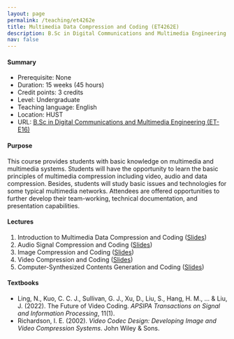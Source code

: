 ```yaml
---
layout: page
permalink: /teaching/et4262e
title: Multimedia Data Compression and Coding (ET4262E)
description: B.Sc in Digital Communications and Multimedia Engineering (ET-E16), Hanoi University of Science and Technology
nav: false
---
```



#### Summary
* Prerequisite: None
* Duration: 15 weeks (45 hours)
* Credit points: 3 credits 
* Level: Undergraduate
* Teaching language: English
* Location: HUST
* URL: [B.Sc in Digital Communications and Multimedia Engineering (ET-E16)](https://ts.hust.edu.vn/training-cate/nganh-dao-tao-dai-hoc/truyen-thong-so-va-ky-thuat-da-phuong-tien-chuong-trinh-tien-tien)

#### Purpose
This course provides students with basic knowledge on multimedia and multimedia systems. Students
will have the opportunity to learn the basic principles of multimedia compression including video, audio and data
compression. Besides, students will study basic issues and technologies for some typical multimedia networks.
Attendees are offered opportunities to further develop their team-working, technical documentation, and
presentation capabilities.

#### Lectures
1. Introduction to Multimedia Data Compression and Coding
   ([Slides](https://husteduvn-my.sharepoint.com/:b:/g/personal/trung_luuquang_hust_edu_vn/ES8gE0OhHAdAqAaEyI7Zjc4BIySRrw7251AgrSVF21yc7Q?e=92f9T6))
1. Audio Signal Compression and Coding
   ([Slides](https://husteduvn-my.sharepoint.com/:b:/g/personal/trung_luuquang_hust_edu_vn/EdanZjR4LiZEvEjJJqecIHoBK69x4YbewFM01D5IHis50w?e=WxXLPN))
1. Image Compression and Coding
   ([Slides](https://husteduvn-my.sharepoint.com/:b:/g/personal/trung_luuquang_hust_edu_vn/EWdkD7db8VdOmVx9HIblJTYBdXPsAsUowudwmfsgjPCR6g?e=MQQ6Hd))
1. Video Compression and Coding
   ([Slides](https://husteduvn-my.sharepoint.com/:b:/g/personal/trung_luuquang_hust_edu_vn/EeXPtJG3GIBOp7ukQIZ_BqYBXx3acDtIXYaqtg4HWtal0Q?e=631KRd))
1. Computer-Synthesized Contents Generation and Coding
   ([Slides](https://husteduvn-my.sharepoint.com/:b:/g/personal/trung_luuquang_hust_edu_vn/EdWtvZcNub1MnOHP0dwy2A0B4Ed4spaZIRG7gwKOk9b7Tg?e=bocNsV))


#### Textbooks
* Ling, N., Kuo, C. C. J., Sullivan, G. J., Xu, D., Liu, S., Hang, H. M., ... & Liu, J. (2022). The Future of Video Coding. *APSIPA Transactions on Signal and Information Processing*, 11(1).
* Richardson, I. E. (2002). *Video Codec Design: Developing Image and Video Compression Systems*. John Wiley & Sons.





